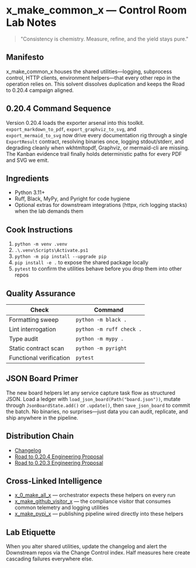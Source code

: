 # x_make_common_x — Control Room Lab Notes

> "Consistency is chemistry. Measure, refine, and the yield stays pure."

## Manifesto
x_make_common_x houses the shared utilities—logging, subprocess control, HTTP clients, environment helpers—that every other repo in the operation relies on. This solvent dissolves duplication and keeps the Road to 0.20.4 campaign aligned.

## 0.20.4 Command Sequence
Version 0.20.4 loads the exporter arsenal into this toolkit. `export_markdown_to_pdf`, `export_graphviz_to_svg`, and `export_mermaid_to_svg` now drive every documentation rig through a single `ExportResult` contract, resolving binaries once, logging stdout/stderr, and degrading cleanly when wkhtmltopdf, Graphviz, or mermaid-cli are missing. The Kanban evidence trail finally holds deterministic paths for every PDF and SVG we emit.

## Ingredients
- Python 3.11+
- Ruff, Black, MyPy, and Pyright for code hygiene
- Optional extras for downstream integrations (httpx, rich logging stacks) when the lab demands them

## Cook Instructions
1. `python -m venv .venv`
2. `.\.venv\Scripts\Activate.ps1`
3. `python -m pip install --upgrade pip`
4. `pip install -e .` to expose the shared package locally
5. `pytest` to confirm the utilities behave before you drop them into other repos

## Quality Assurance
| Check | Command |
| --- | --- |
| Formatting sweep | `python -m black .`
| Lint interrogation | `python -m ruff check .`
| Type audit | `python -m mypy .`
| Static contract scan | `python -m pyright`
| Functional verification | `pytest`

## JSON Board Primer
The new board helpers let any service capture task flow as structured JSON. Load a ledger with `load_json_board(Path("board.json"))`, mutate through `JsonBoardState.add()` or `.update()`, then `save_json_board` to commit the batch. No binaries, no surprises—just data you can audit, replicate, and ship anywhere in the pipeline.

## Distribution Chain
- [Changelog](./CHANGELOG.md)
- [Road to 0.20.4 Engineering Proposal](../x_0_make_all_x/Change%20Control/0.20.4/Road%20to%200.20.4%20Engineering%20Proposal.md)
- [Road to 0.20.3 Engineering Proposal](../x_0_make_all_x/Change%20Control/0.20.3/Road%20to%200.20.3%20Engineering%20Proposal.md)

## Cross-Linked Intelligence
- [x_0_make_all_x](../x_0_make_all_x/README.md) — orchestrator expects these helpers on every run
- [x_make_github_visitor_x](../x_make_github_visitor_x/README.md) — the compliance visitor that consumes common telemetry and logging utilities
- [x_make_pypi_x](../x_make_pypi_x/README.md) — publishing pipeline wired directly into these helpers

## Lab Etiquette
When you alter shared utilities, update the changelog and alert the Downstream repos via the Change Control index. Half measures here create cascading failures everywhere else.
